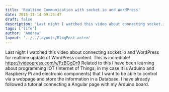 ```yaml
---
title: 'Realtime Communication with socket.io and WordPress'
date: 2015-11-14 09:23:47
draft: false
description: "Last night I watched this video about connecting socket.io and WordPress for realtime update of WordPress content. This is incredible!"
tags: ['life']
author: 'Andrew'
layout: '../../layouts/BlogPost.astro'
---
```


Last night I watched this video about connecting socket.io and WordPress for realtime update of WordPress content. This is incredible! https://videopress.com/v/FzBGgDr9 Related to this I have been learning about programming IOT (Internet of Things; in my case it is Arduino and Raspberry Pi and electronic components) that I want to be able to control via a webpage and store the information in a Database. I have already followed a tutorial connecting a Angular page with my Arduino board.

